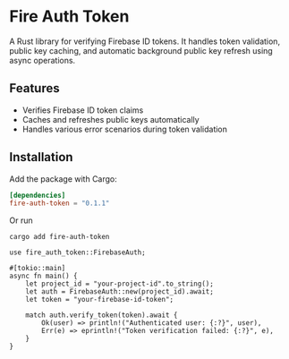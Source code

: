 # Fire Auth Token

A Rust library for verifying Firebase ID tokens. It handles token validation, public key caching, and automatic background public key refresh using async operations.

## Features
- Verifies Firebase ID token claims
- Caches and refreshes public keys automatically
- Handles various error scenarios during token validation

## Installation
Add the package with Cargo:
```toml
[dependencies]
fire-auth-token = "0.1.1"
```
Or run 

`cargo add fire-auth-token`

```
use fire_auth_token::FirebaseAuth;

#[tokio::main]
async fn main() {
    let project_id = "your-project-id".to_string();
    let auth = FirebaseAuth::new(project_id).await;
    let token = "your-firebase-id-token";
    
    match auth.verify_token(token).await {
        Ok(user) => println!("Authenticated user: {:?}", user),
        Err(e) => eprintln!("Token verification failed: {:?}", e),
    }
}
```
